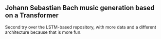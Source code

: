 ## Johann Sebastian Bach music generation based on a Transformer

Second try over the LSTM-based repository, with more data and a different architecture because that is more fun. 
